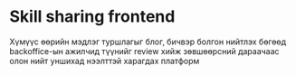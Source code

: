 # Skill sharing frontend

Хүмүүс өөрийн мэдлэг туршлагыг блог, бичвэр болгон нийтлэх бөгөөд backoffice-ын ажилчид түүнийг review хийж зөвшөөрсний дараачаас олон нийт уншихад нээлттэй харагдах платформ
